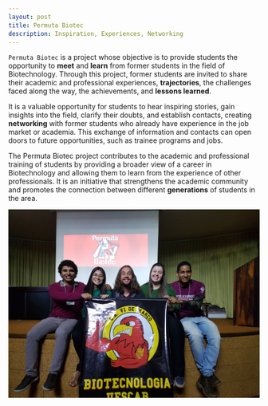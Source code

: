 ```yaml
---
layout: post
title: Permuta Biotec
description: Inspiration, Experiences, Networking
---
```


`Permuta Biotec` is a project whose objective is to provide students the opportunity to **meet** and **learn** from former students in the field of Biotechnology. Through this project, former students are invited to share their academic and professional experiences, **trajectories**, the challenges faced along the way, the achievements, and **lessons learned**.

It is a valuable opportunity for students to hear inspiring stories, gain insights into the field, clarify their doubts, and establish contacts, creating **networking** with former students who already have experience in the job market or academia. This exchange of information and contacts can open doors to future opportunities, such as trainee programs and jobs.

The Permuta Biotec project contributes to the academic and professional training of students by providing a broader view of a career in Biotechnology and allowing them to learn from the experience of other professionals. It is an initiative that strengthens the academic community and promotes the connection between different **generations** of students in the area.

<img src="../assets/images/permuta1.jpg"/>
